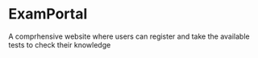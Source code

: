 # ExamPortal
A comprhensive website where users can register and take the available tests to check their knowledge
